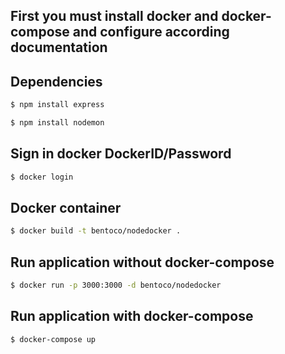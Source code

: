## First you must install docker and docker-compose and configure according documentation

## Dependencies 
```bash
$ npm install express
```
```bash
$ npm install nodemon
```

## Sign in docker DockerID/Password
```bash
$ docker login
```

## Docker container
```bash
$ docker build -t bentoco/nodedocker .
```

## Run application without docker-compose
```bash
$ docker run -p 3000:3000 -d bentoco/nodedocker
```

## Run application with docker-compose
```bash
$ docker-compose up
```


